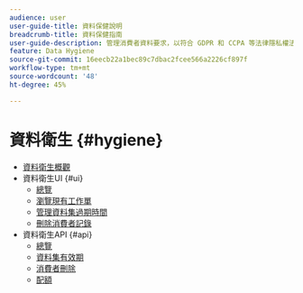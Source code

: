 ```yaml
---
audience: user
user-guide-title: 資料保健說明
breadcrumb-title: 資料保健指南
user-guide-description: 管理消費者資料要求，以符合 GDPR 和 CCPA 等法律隱私權法規。
feature: Data Hygiene
source-git-commit: 16eecb22a1bec89c7dbac2fcee566a2226cf897f
workflow-type: tm+mt
source-wordcount: '48'
ht-degree: 45%

---
```



# 資料衛生 {#hygiene}

* [資料衛生概觀](./home.md)
* 資料衛生UI {#ui}
   * [總覽](./ui/overview.md)
   * [瀏覽現有工作單](./ui/browse.md)
   * [管理資料集過期時間](./ui/dataset-expiration.md)
   * [刪除消費者記錄](./ui/delete-consumer.md)
* 資料衛生API {#api}
   * [總覽](./api/overview.md)
   * [資料集有效期](./api/dataset-expiration.md)
   * [消費者刪除](./api/workorder.md)
   * [配額](./api/quota.md)

